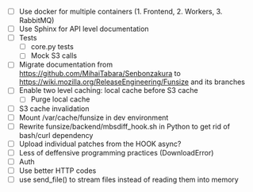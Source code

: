 - [ ] Use docker for multiple containers (1. Frontend, 2. Workers, 3. RabbitMQ)
- [ ] Use Sphinx for API level documentation
- [ ] Tests
  - [ ] core.py tests
  - [ ] Mock S3 calls
- [ ] Migrate documentation from https://github.com/MihaiTabara/Senbonzakura to https://wiki.mozilla.org/ReleaseEngineering/Funsize and its branches
- [ ] Enable two level caching: local cache before S3 cache
  - [ ] Purge local cache
- [ ] S3 cache invalidation
- [ ] Mount /var/cache/funsize in dev environment
- [ ] Rewrite funsize/backend/mbsdiff_hook.sh in Python to get rid of bash/curl dependency
- [ ] Upload individual patches from the HOOK async?
- [ ] Less of deffensive programming practices (DownloadError)
- [ ] Auth
- [ ] Use better HTTP codes
- [ ] use send_file() to stream files instead of reading them into memory
